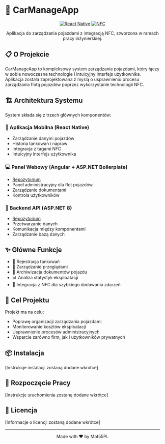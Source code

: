 # 🚗 CarManageApp

<div align="center">

[![React Native](https://img.shields.io/badge/React_Native-20232A?style=for-the-badge&logo=react&logoColor=61DAFB)](https://reactnative.dev/)
[![NFC](https://img.shields.io/badge/NFC-Enabled-00A0DC?style=for-the-badge&logo=nfc&logoColor=white)](https://developer.android.com/guide/topics/connectivity/nfc)

Aplikacja do zarządzania pojazdami z integracją NFC, stworzona w ramach pracy inżynierskiej.

</div>

## 📋 O Projekcie

CarManageApp to kompleksowy system zarządzania pojazdami, który łączy w sobie nowoczesne technologie i intuicyjny interfejs użytkownika. Aplikacja została zaprojektowana z myślą o usprawnieniu procesu zarządzania flotą pojazdów poprzez wykorzystanie technologii NFC.

## 🏗️ Architektura Systemu

System składa się z trzech głównych komponentów:

### 📱 Aplikacja Mobilna (React Native)

- Zarządzanie danymi pojazdów
- Historia tankowań i napraw
- Integracja z tagami NFC
- Intuicyjny interfejs użytkownika

### 💻 Panel Webowy (Angular + ASP.NET Boilerplate)

- [Repozytorium](https://github.com/Mat55PL/CarManageSystem/tree/main/CarManagerPanel)
- Panel administracyjny dla flot pojazdów
- Zarządzanie dokumentami
- Kontrola użytkowników

### 🔧 Backend API (ASP.NET 8)

- [Repozytorium](https://github.com/Mat55PL/CarManageSystem/tree/main/API)
- Przetwarzanie danych
- Komunikacja między komponentami
- Zarządzanie bazą danych

## ✨ Główne Funkcje

- 📝 Rejestracja tankowań
- 🔧 Zarządzanie przeglądami
- 📁 Archiwizacja dokumentów pojazdu
- 📊 Analiza statystyk eksploatacji
- 🔄 Integracja z NFC dla szybkiego dodawania zdarzeń

## 🎯 Cel Projektu

Projekt ma na celu:

- Poprawę organizacji zarządzania pojazdami
- Monitorowanie kosztów eksploatacji
- Usprawnienie procesów administracyjnych
- Wsparcie zarówno firm, jak i użytkowników prywatnych

## 📦 Instalacja

[Instrukcje instalacji zostaną dodane wkrótce]

## 🚀 Rozpoczęcie Pracy

[Instrukcje uruchomienia zostaną dodane wkrótce]

## 📄 Licencja

[Informacje o licencji zostaną dodane wkrótce]

---

<div align="center">
Made with ❤️ by Mat55PL
</div>
